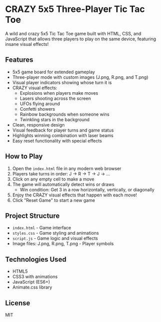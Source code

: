 # CRAZY 5x5 Three-Player Tic Tac Toe

A wild and crazy 5x5 Tic Tac Toe game built with HTML, CSS, and JavaScript that allows three players to play on the same device, featuring insane visual effects!

## Features

- 5x5 game board for extended gameplay
- Three-player mode with custom images (J.png, R.png, and T.png)
- Visual player indicators showing whose turn it is
- CRAZY visual effects:
  - Explosions when players make moves
  - Lasers shooting across the screen
  - UFOs flying around
  - Confetti showers
  - Rainbow backgrounds when someone wins
  - Twinkling stars in the background
- Clean, responsive design
- Visual feedback for player turns and game status
- Highlights winning combination with laser beams
- Easy reset functionality with special effects

## How to Play

1. Open the `index.html` file in any modern web browser
2. Players take turns in order: J → R → T → J → ...
3. Click on any empty cell to make a move
4. The game will automatically detect wins or draws
   - Win condition: Get 3 in a row horizontally, vertically, or diagonally
5. Enjoy the CRAZY visual effects that happen with each move!
6. Click "Reset Game" to start a new game

## Project Structure

- `index.html` - Game interface
- `styles.css` - Game styling and animations
- `script.js` - Game logic and visual effects
- Image files: J.png, R.png, T.png - Player symbols

## Technologies Used

- HTML5
- CSS3 with animations
- JavaScript (ES6+)
- Animate.css library

## License

MIT
